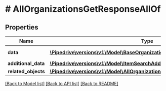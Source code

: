 # # AllOrganizationsGetResponseAllOf

## Properties

Name | Type | Description | Notes
------------ | ------------- | ------------- | -------------
**data** | [**\Pipedrive\versions\v1\Model\BaseOrganizationItem[]**](BaseOrganizationItem.md) | The array of organizations |
**additional_data** | [**\Pipedrive\versions\v1\Model\ItemSearchAdditionalData**](ItemSearchAdditionalData.md) |  |
**related_objects** | [**\Pipedrive\versions\v1\Model\AllOrganizationsGetResponseAllOfRelatedObjects**](AllOrganizationsGetResponseAllOfRelatedObjects.md) |  |

[[Back to Model list]](../README.md#documentation-for-models) [[Back to API list]](../README.md#documentation-for-api-endpoints) [[Back to README]](../README.md)
